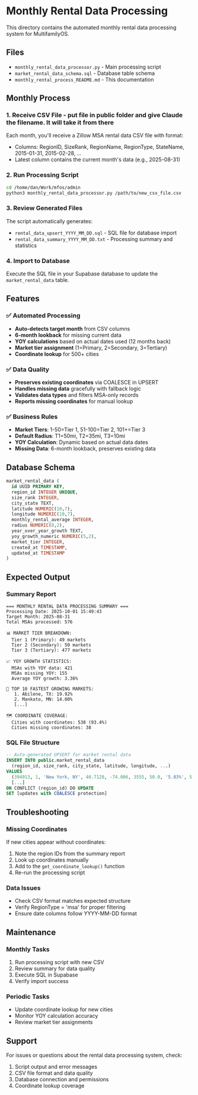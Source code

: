 # Monthly Rental Data Processing

This directory contains the automated monthly rental data processing system for MultifamilyOS.

## Files

- `monthly_rental_data_processor.py` - Main processing script
- `market_rental_data_schema.sql` - Database table schema
- `monthly_rental_process_README.md` - This documentation

## Monthly Process

### 1. Receive CSV File - put file in public folder and give Claude the filename.  It will take it from there
Each month, you'll receive a Zillow MSA rental data CSV file with format:
- Columns: RegionID, SizeRank, RegionName, RegionType, StateName, 2015-01-31, 2015-02-28, ...
- Latest column contains the current month's data (e.g., 2025-08-31)

### 2. Run Processing Script
```bash
cd /home/dan/Work/mfos/admin
python3 monthly_rental_data_processor.py /path/to/new_csv_file.csv
```

### 3. Review Generated Files
The script automatically generates:
- `rental_data_upsert_YYYY_MM_DD.sql` - SQL file for database import
- `rental_data_summary_YYYY_MM_DD.txt` - Processing summary and statistics

### 4. Import to Database
Execute the SQL file in your Supabase database to update the `market_rental_data` table.

## Features

### ✅ Automated Processing
- **Auto-detects target month** from CSV columns
- **6-month lookback** for missing current data
- **YOY calculations** based on actual dates used (12 months back)
- **Market tier assignment** (1=Primary, 2=Secondary, 3=Tertiary)
- **Coordinate lookup** for 500+ cities

### ✅ Data Quality
- **Preserves existing coordinates** via COALESCE in UPSERT
- **Handles missing data** gracefully with fallback logic
- **Validates data types** and filters MSA-only records
- **Reports missing coordinates** for manual lookup

### ✅ Business Rules
- **Market Tiers**: 1-50=Tier 1, 51-100=Tier 2, 101+=Tier 3
- **Default Radius**: T1=50mi, T2=35mi, T3=10mi
- **YOY Calculation**: Dynamic based on actual data dates
- **Missing Data**: 6-month lookback, preserves existing data

## Database Schema

```sql
market_rental_data (
  id UUID PRIMARY KEY,
  region_id INTEGER UNIQUE,
  size_rank INTEGER,
  city_state TEXT,
  latitude NUMERIC(10,7),
  longitude NUMERIC(10,7),
  monthly_rental_average INTEGER,
  radius NUMERIC(8,2),
  year_over_year_growth TEXT,
  yoy_growth_numeric NUMERIC(5,2),
  market_tier INTEGER,
  created_at TIMESTAMP,
  updated_at TIMESTAMP
)
```

## Expected Output

### Summary Report
```
=== MONTHLY RENTAL DATA PROCESSING SUMMARY ===
Processing Date: 2025-10-01 15:49:43
Target Month: 2025-08-31
Total MSAs processed: 576

📊 MARKET TIER BREAKDOWN:
  Tier 1 (Primary): 49 markets
  Tier 2 (Secondary): 50 markets
  Tier 3 (Tertiary): 477 markets

📈 YOY GROWTH STATISTICS:
  MSAs with YOY data: 421
  MSAs missing YOY: 155
  Average YOY growth: 3.36%

🚀 TOP 10 FASTEST GROWING MARKETS:
   1. Abilene, TX: 19.92%
   2. Mankato, MN: 14.00%
   [...]

🗺️ COORDINATE COVERAGE:
  Cities with coordinates: 538 (93.4%)
  Cities missing coordinates: 38
```

### SQL File Structure
```sql
-- Auto-generated UPSERT for market rental data
INSERT INTO public.market_rental_data
  (region_id, size_rank, city_state, latitude, longitude, ...)
VALUES
  (394913, 1, 'New York, NY', 40.7128, -74.006, 3555, 50.0, '5.03%', 5.03, 1, now()),
  [...]
ON CONFLICT (region_id) DO UPDATE
SET [updates with COALESCE protection]
```

## Troubleshooting

### Missing Coordinates
If new cities appear without coordinates:
1. Note the region IDs from the summary report
2. Look up coordinates manually
3. Add to the `get_coordinate_lookup()` function
4. Re-run the processing script

### Data Issues
- Check CSV format matches expected structure
- Verify RegionType = 'msa' for proper filtering
- Ensure date columns follow YYYY-MM-DD format

## Maintenance

### Monthly Tasks
1. Run processing script with new CSV
2. Review summary for data quality
3. Execute SQL in Supabase
4. Verify import success

### Periodic Tasks
- Update coordinate lookup for new cities
- Monitor YOY calculation accuracy
- Review market tier assignments

## Support

For issues or questions about the rental data processing system, check:
1. Script output and error messages
2. CSV file format and data quality
3. Database connection and permissions
4. Coordinate lookup coverage